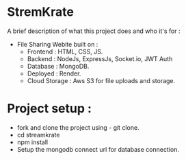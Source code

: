
# StremKrate

 A brief description of what this project does and who it's for :

- File Sharing Webite built on :
  - Frontend : HTML, CSS, JS.
  - Backend  : NodeJs, ExpressJs, Socket.io, JWT Auth
  - Database : MongoDB.
  - Deployed : Render.
  - Cloud Storage : Aws S3 for file uploads and storage.

# Project setup :
- fork and clone the project using - git clone.
- cd streamkrate
- npm install
- Setup the mongodb connect url for database connection.
